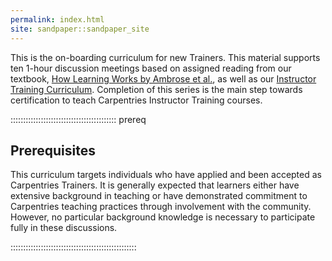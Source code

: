 ```yaml
---
permalink: index.html
site: sandpaper::sandpaper_site
---
```


This is the on-boarding curriculum for new Trainers. This material supports ten 1-hour discussion meetings based on assigned reading from our textbook, [How Learning Works by Ambrose et al.](https://www.worldcat.org/title/how-learning-works-seven-research-based-principles-for-smart-teaching/oclc/468969206), as well as our [Instructor Training Curriculum](https://carpentries.github.io/instructor-training/). Completion of this series is the main step towards certification to teach Carpentries Instructor Training courses.

::::::::::::::::::::::::::::::::::::::::::  prereq

## Prerequisites

This curriculum targets individuals who have applied and been accepted as Carpentries Trainers. It is generally expected that learners either have extensive background in teaching or have demonstrated commitment to Carpentries teaching practices through involvement with the community. However, no particular background knowledge is necessary to participate fully in these discussions.


::::::::::::::::::::::::::::::::::::::::::::::::::


